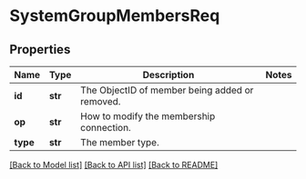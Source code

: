 # SystemGroupMembersReq

## Properties
Name | Type | Description | Notes
------------ | ------------- | ------------- | -------------
**id** | **str** | The ObjectID of member being added or removed. | 
**op** | **str** | How to modify the membership connection. | 
**type** | **str** | The member type. | 

[[Back to Model list]](../README.md#documentation-for-models) [[Back to API list]](../README.md#documentation-for-api-endpoints) [[Back to README]](../README.md)


